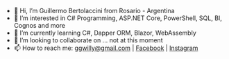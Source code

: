 - 👋 Hi, I’m Guillermo Bertolaccini from Rosario - Argentina
- 👀 I’m interested in C# Programming, ASP.NET Core, PowerShell, SQL, BI, Cognos and more
- 🌱 I’m currently learning C#, Dapper ORM, Blazor, WebAssembly
- 💞️ I’m looking to collaborate on ... not at this moment
- 📫 How to reach me: ggwilly@gmail.com | [Facebook](https://www.facebook.com/guillermo.bertolaccini) | [Instagram](https://www.instagram.com/ggwilly.ok)

<!---
ggwilly/ggwilly is a ✨ special ✨ repository because its `README.md` (this file) appears on your GitHub profile.
You can click the Preview link to take a look at your changes.
--->

